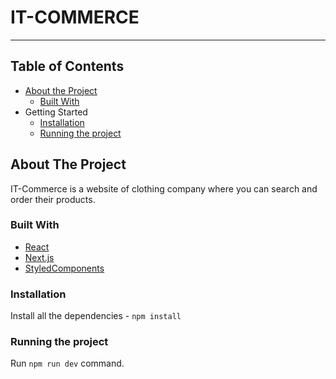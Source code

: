 # IT-COMMERCE

---

## Table of Contents

- [About the Project](#about-the-project)
  - [Built With](#built-with)
- Getting Started
  - [Installation](#installation)
  - [Running the project](#running-the-project)

## About The Project

IT-Commerce is a website of clothing company where you can search and order their products.

### Built With

- [React](https://reactjs.org/)
- [Next.js](https://nextjs.org)
- [StyledComponents](https://styled-components.com/)

### Installation

Install all the dependencies - `npm install`

### Running the project

Run `npm run dev` command.
